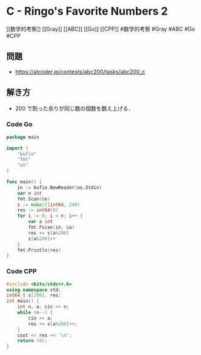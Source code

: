 # C - Ringo's Favorite Numbers 2
[[数学的考察]] [[Gray]] [[ABC]] [[Go]] [[CPP]]
#数学的考察 #Gray #ABC #Go #CPP 

## 問題
- https://atcoder.jp/contests/abc200/tasks/abc200_c

## 解き方
- 200 で割った余りが同じ数の個数を数え上げる．

### Code Go
```go
package main

import (
	"bufio"
	"fmt"
	"os"
)

func main() {
	in := bufio.NewReader(os.Stdin)
	var n int
	fmt.Scan(&n)
	s := make([]int64, 200)
	res := int64(0)
	for i := 0; i < n; i++ {
		var a int
		fmt.Fscan(in, &a)
		res += s[a%200]
		s[a%200]++
	}
	fmt.Println(res)
}
```

### Code CPP
```c++
#include <bits/stdc++.h>
using namespace std;
int64_t s[200], res;
int main() {
	int n, a; cin >> n;
	while (n--) {
		cin >> a;
		res += s[a%200]++;
	}
	cout << res << '\n';
	return (0);
}
```